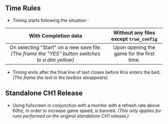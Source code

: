 ## **Time Rules**
* Timing starts following the situation : 

With Completion data | Without any files except `true_config`
:---: | :---:
On selecting "Start" on a new save file. *(The frame the "YES" button switches to a dim yellow)* | Upon opening the game for the first time.

* Timing ends after the final line of text closes before Kris enters the bed. *(The frame the text in the textbox disappears)*

## **Standalone CH1 Release**
* Using fullscreen in conjunction with a monitor with a refresh rate above 60hz, in order to increase game speed, is banned. *(This only applies for runs performed on the original standalone CH1 release.)*